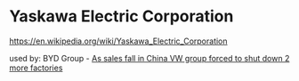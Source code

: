 # Yaskawa Electric Corporation
https://en.wikipedia.org/wiki/Yaskawa_Electric_Corporation

used by: BYD Group - [As sales fall in China VW group forced to shut down 2 more factories](https://youtu.be/D1k4PsYcswk)
